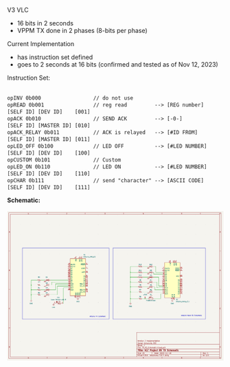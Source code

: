 V3 VLC
- 16 bits in 2 seconds
- VPPM TX done in 2 phases (8-bits per phase) 

Current Implementation
- has instruction set defined
- goes to 2 seconds at 16 bits (confirmed and tested as of Nov 12, 2023)

Instruction Set:

```

opINV 0b000                 // do not use
opREAD 0b001                // reg read         --> [REG number]  [SELF ID] [DEV ID]    [001]
opACK 0b010                 // SEND ACK         --> [-0-]         [SELF ID] [MASTER ID] [010]
opACK_RELAY 0b011           // ACK is relayed   --> [#ID FROM]    [SELF ID] [MASTER ID] [011]
opLED_OFF 0b100             // LED OFF          --> [#LED NUMBER] [SELF ID] [DEV ID]    [100]
opCUSTOM 0b101              // Custom
opLED_ON 0b110              // LED ON           --> [#LED NUMBER] [SELF ID] [DEV ID]    [110] 
opCHAR 0b111                // send "character" --> [ASCII CODE]  [SELF ID] [DEV ID]    [111]

```


<b>Schematic:</b>
<br><br>
<img src="VLC_V3_TX_RX_Schematic.png"/>
